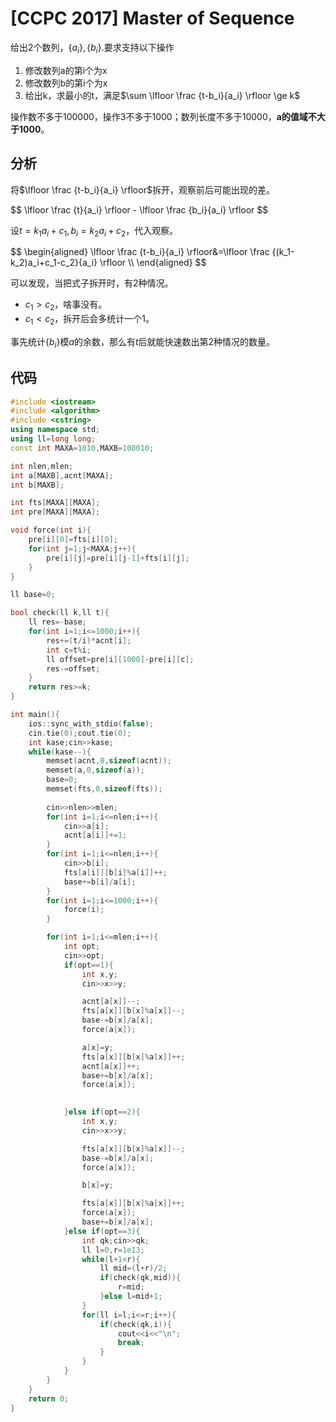 # [CCPC 2017] Master of Sequence

给出2个数列，$\{a_i\},\{b_i\}$.要求支持以下操作

1. 修改数列a的第i个为x
2. 修改数列b的第i个为x
3. 给出k，求最小的t，满足$\sum \lfloor \frac {t-b_i}{a_i} \rfloor \ge k$

操作数不多于100000，操作3不多于1000；数列长度不多于10000，**a的值域不大于1000**。

## 分析
将$\lfloor \frac {t-b_i}{a_i} \rfloor$拆开，观察前后可能出现的差。

<div>$$
\lfloor \frac {t}{a_i} \rfloor - \lfloor \frac {b_i}{a_i} \rfloor
$$</div>

设$t=k_1a_i+c_1,b_i=k_2a_i+c_2$，代入观察。

<div>$$
\begin{aligned}
\lfloor \frac {t-b_i}{a_i} \rfloor&=\lfloor \frac {(k_1-k_2)a_i+c_1-c_2}{a_i} \rfloor \\
\end{aligned}
$$</div>

可以发现，当把式子拆开时，有2种情况。

* $c_1 > c_2$，啥事没有。
* $c_1 < c_2$，拆开后会多统计一个1。

事先统计$\{b_i\}$模$a$的余数，那么有$t$后就能快速数出第2种情况的数量。

## 代码

```cpp
#include <iostream>
#include <algorithm>
#include <cstring>
using namespace std;
using ll=long long;
const int MAXA=1010,MAXB=100010;

int nlen,mlen;
int a[MAXB],acnt[MAXA];
int b[MAXB];

int fts[MAXA][MAXA];
int pre[MAXA][MAXA];

void force(int i){
	pre[i][0]=fts[i][0];
	for(int j=1;j<MAXA;j++){
		pre[i][j]=pre[i][j-1]+fts[i][j];
	}
}

ll base=0;

bool check(ll k,ll t){
	ll res=-base;
	for(int i=1;i<=1000;i++){
		res+=(t/i)*acnt[i];
		int c=t%i;
		ll offset=pre[i][1000]-pre[i][c];
		res-=offset;
	}
	return res>=k;
}

int main(){
	ios::sync_with_stdio(false);
	cin.tie(0);cout.tie(0);
	int kase;cin>>kase;
	while(kase--){
		memset(acnt,0,sizeof(acnt));
		memset(a,0,sizeof(a));
		base=0;
		memset(fts,0,sizeof(fts));
		
		cin>>nlen>>mlen;
		for(int i=1;i<=nlen;i++){
			cin>>a[i];
			acnt[a[i]]+=1;
		}
		for(int i=1;i<=nlen;i++){
			cin>>b[i];
			fts[a[i]][b[i]%a[i]]++;
			base+=b[i]/a[i];
		}
		for(int i=1;i<=1000;i++){
			force(i);
		}

		for(int i=1;i<=mlen;i++){
			int opt;
			cin>>opt;
			if(opt==1){
				int x,y;
				cin>>x>>y;

				acnt[a[x]]--;
				fts[a[x]][b[x]%a[x]]--;
				base-=b[x]/a[x];
				force(a[x]);

				a[x]=y;
				fts[a[x]][b[x]%a[x]]++;
				acnt[a[x]]++;
				base+=b[x]/a[x];
				force(a[x]);

				
			}else if(opt==2){
				int x,y;
				cin>>x>>y;

				fts[a[x]][b[x]%a[x]]--;
				base-=b[x]/a[x];
				force(a[x]);

				b[x]=y;

				fts[a[x]][b[x]%a[x]]++;
				force(a[x]);
				base+=b[x]/a[x];
			}else if(opt==3){
				int qk;cin>>qk;
				ll l=0,r=1e13;
				while(l+1<r){
					ll mid=(l+r)/2;
					if(check(qk,mid)){
						r=mid;
					}else l=mid+1;
				}
				for(ll i=l;i<=r;i++){
					if(check(qk,i)){
						cout<<i<<"\n";
						break;
					}
				}
			}
		}
	}
	return 0;
}
```
